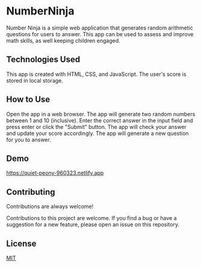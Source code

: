 # NumberNinja
Number Ninja is a simple web application that generates random arithmetic questions for users to answer. This app can be used to assess and improve math skills, as well keeping children  engaged.

## Technologies Used

This app is created with HTML, CSS, and JavaScript. The user's score is stored in local storage.

    
## How to Use

Open the app in a web browser.
The app will generate two random numbers between 1 and 10 (inclusive).
Enter the correct answer in the input field and press enter or click the "Submit" button.
The app will check your answer and update your score accordingly.
The app will generate a new question for you to answer.


## Demo

https://quiet-peony-960323.netlify.app


## Contributing

Contributions are always welcome!

Contributions to this project are welcome. If you find a bug or have a suggestion for a new feature, please open an issue on this repository.

## License

[MIT](https://choosealicense.com/licenses/mit/)
